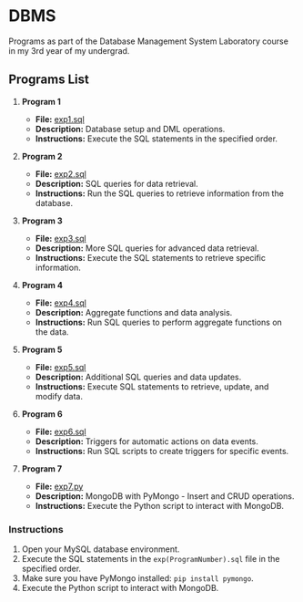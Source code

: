 # DBMS
Programs as part of the Database Management System Laboratory course in my 3rd year of my undergrad.

## Programs List

1. **Program 1**
    - **File:** [exp1.sql](./exp1.sql)
    - **Description:** Database setup and DML operations.
    - **Instructions:** Execute the SQL statements in the specified order.

2. **Program 2**
    - **File:** [exp2.sql](./exp2.sql)
    - **Description:** SQL queries for data retrieval.
    - **Instructions:** Run the SQL queries to retrieve information from the database.

3. **Program 3**
    - **File:** [exp3.sql](./exp3.sql)
    - **Description:** More SQL queries for advanced data retrieval.
    - **Instructions:** Execute the SQL statements to retrieve specific information.

4. **Program 4**
    - **File:** [exp4.sql](./exp4.sql)
    - **Description:** Aggregate functions and data analysis.
    - **Instructions:** Run SQL queries to perform aggregate functions on the data.

5. **Program 5**
    - **File:** [exp5.sql](./exp5.sql)
    - **Description:** Additional SQL queries and data updates.
    - **Instructions:** Execute SQL statements to retrieve, update, and modify data.

6. **Program 6**
    - **File:** [exp6.sql](./exp6.sql)
    - **Description:** Triggers for automatic actions on data events.
    - **Instructions:** Run SQL scripts to create triggers for specific events.

7. **Program 7**
    - **File:** [exp7.py](./exp7.py)
    - **Description:** MongoDB with PyMongo - Insert and CRUD operations.
    - **Instructions:** Execute the Python script to interact with MongoDB.

### Instructions

1. Open your MySQL database environment.
2. Execute the SQL statements in the `exp(ProgramNumber).sql` file in the specified order.
3. Make sure you have PyMongo installed: `pip install pymongo`.
4. Execute the Python script to interact with MongoDB.
